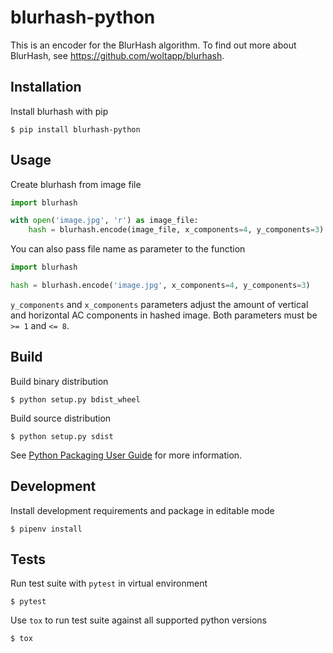 blurhash-python
===============

This is an encoder for the BlurHash algorithm. To find out more about BlurHash, see https://github.com/woltapp/blurhash.

Installation
------------
Install blurhash with pip
```
$ pip install blurhash-python
```

Usage
-----
Create blurhash from image file
```python
import blurhash

with open('image.jpg', 'r') as image_file:
    hash = blurhash.encode(image_file, x_components=4, y_components=3)
```
You can also pass file name as parameter to the function
```python
import blurhash

hash = blurhash.encode('image.jpg', x_components=4, y_components=3)
```
`y_components` and `x_components` parameters adjust the amount of
vertical and horizontal AC components in hashed image. Both parameters must
be `>= 1` and `<= 8`.

Build
-----
Build binary distribution
```
$ python setup.py bdist_wheel
```

Build source distribution
```
$ python setup.py sdist
```

See [Python Packaging User Guide](https://packaging.python.org/) for more
information.

Development
-----------
Install development requirements and package in editable mode
```
$ pipenv install
```

Tests
-----
Run test suite with `pytest` in virtual environment
```
$ pytest
```
Use `tox` to run test suite against all supported python versions
```
$ tox
```
